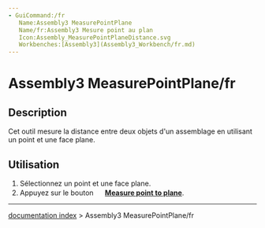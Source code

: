 ```yaml
---
- GuiCommand:/fr
   Name:Assembly3 MeasurePointPlane
   Name/fr:Assembly3 Mesure point au plan
   Icon:Assembly_MeasurePointPlaneDistance.svg
   Workbenches:[Assembly3](Assembly3_Workbench/fr.md)
---
```


# Assembly3 MeasurePointPlane/fr

## Description

Cet outil mesure la distance entre deux objets d\'un assemblage en utilisant un point et une face plane.

## Utilisation

1.  Sélectionnez un point et une face plane.
2.  Appuyez sur le bouton **<img src="images/Assembly_MeasurePointPlaneDistance.svg" width=16px> [Measure point to plane](Assembly3_MeasurePointPlane/fr.md)**.

---
[documentation index](../README.md) > Assembly3 MeasurePointPlane/fr
